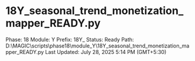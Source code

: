 # 18Y_seasonal_trend_monetization_mapper_READY.py

Phase: 18
Module: Y
Prefix: 18Y_
Status: Ready
Path: D:\MAGIC\scripts\phase18\module_Y\18Y_seasonal_trend_monetization_mapper_READY.py
Last Updated: July 28, 2025 5:14 PM (GMT+5:30)
